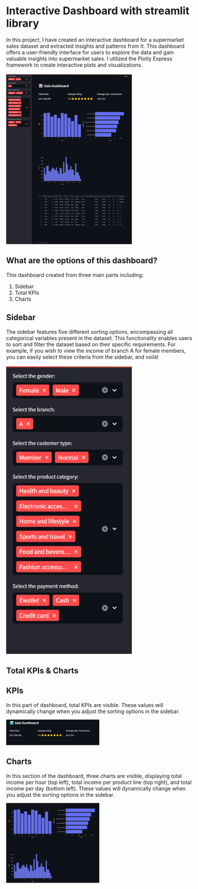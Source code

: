 # Interactive Dashboard with streamlit library
In this project, I have created an interactive dashboard for a supermarket sales dataset and extracted insights and patterns from it. This dashboard offers a user-friendly interface for users to explore the data and gain valuable insights into supermarket sales. I utilized the Plotly Express framework to create interactive plots and visualizations.
</br>
</br>
<img src="dashboard.png" style="max-width: 340px"/>
## What are the options of this dashboard?
This dashboard created from three main parts including:
1) Sidebar
2) Total KPIs
3) Charts

## Sidebar
The sidebar features five different sorting options, encompassing all categorical variables present in the dataset. This functionality enables users to sort and filter the dataset based on their specific requirements. For example, if you wish to view the income of branch A for female members, you can easily select these criteria from the sidebar, and voilà!
</br>
</br>
<img src="sidebar.png" style="max-width: 340px; text-align:center"/>

## Total KPIs & Charts
<h2>KPIs</h2>
<p>In this part of dashboard, total KPIs are visible. These values will dynamically change when you adjust the sorting options in the sidebar.</p>
<div style="width:100%">
<div style="width:50%">
  <img src="kpis.png" style="max-width: 100%; text-align:center"/>
</div>
<h2>Charts</h2>
<p>In this section of the dashboard, three charts are visible, displaying total income per hour (top left), total income per product line (top right), and total income per day (bottom left). These values will dynamically change when you adjust the sorting options in the sidebar.</p>
<div style="width:50%">
<img src="charts.png" style="max-width: 100%; text-align:center"/>
</div>
  
</div>

